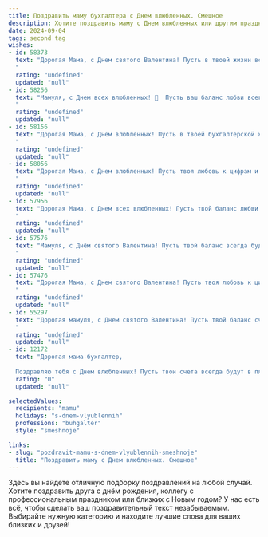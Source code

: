 ```yaml
---
title: Поздравить маму бухгалтера с Днем влюбленных. Смешное
description: Хотите поздравить маму с Днем влюбленных или другим праздником? Наш ИИ создаст незабываемое поздравление, а вы обязательно выделитесь среди других.  
date: 2024-09-04
tags: second tag
wishes:
- id: 58373
  text: "Дорогая Мама, с Днем святого Валентина! Пусть в твоей жизни всегда будет любовь – к работе, к цифрам, к балансу и … к нам, конечно же! Пусть твоя любовь к бухгалтерии приносит тебе только радость, а все дебетовые и кредитовые статьи твоего бюджета всегда сходятся.
  "
  rating: "undefined"
  updated: "null"
- id: 58256
  text: "Мамуля, с Днем всех влюбленных! 💖  Пусть ваш баланс любви всегда будет в плюсе, а дебетовой картой счастья вы будете пользоваться без ограничений! 😄
  "
  rating: "undefined"
  updated: "null"
- id: 58156
  text: "Дорогая Мама, с Днем влюбленных! Пусть в твоей бухгалтерской жизни всегда будут только \"плюсовые\" балансы, а любовь к работе будет сильна, как дебет и кредит!))
  "
  rating: "undefined"
  updated: "null"
- id: 58056
  text: "Дорогая Мама, с Днем влюбленных! Пусть твоя любовь к цифрам и балансам будет такой же пылкой, как наши чувства к тебе! 😘
  "
  rating: "undefined"
  updated: "null"
- id: 57956
  text: "Дорогая Мама, с Днем всех влюбленных! Пусть твой баланс любви всегда будет положительным, а дебет с кредитом в отношениях никогда не расходятся! 😉
  "
  rating: "undefined"
  updated: "null"
- id: 57576
  text: "Мамуля, с Днём святого Валентина! Пусть твой баланс всегда будет положительным, а дебет с кредитом никогда не расходится, как ты и твои клиенты! 😉❤️
  "
  rating: "undefined"
  updated: "null"
- id: 57476
  text: "Дорогая Мама, с Днем святого Валентина! Пусть твоя любовь к цифрам будет такой же горячей, как любовь бухгалтера к дебету и кредиту!  ❤️🧮
  "
  rating: "undefined"
  updated: "null"
- id: 55297
  text: "Дорогая мамуля, с Днем святого Валентина! Пусть твой баланс счастья всегда будет в плюсе, а любовь к нам, как прибыль, будет постоянно расти! 💪❤️
  "
  rating: "undefined"
  updated: "null"
- id: 12172
  text: "Дорогая мама-бухгалтер,
  
  Поздравляю тебя с Днем влюбленных! Пусть твои счета всегда будут в плюсе, а любовь к нам, твоим деткам, бесконечна как налоговые вычеты! Пусть каждый день приносит тебе радость и удовольствие, как когда-то твои первые профессиональные ошибки в Excel. Ты – лучшая мама и бухгалтер в мире, и мы тебя любим!"
  rating: "0"
  updated: "null"

selectedValues:
  recipients: "mamu"
  holidays: "s-dnem-vlyublennih"
  professions: "buhgalter"
  style: "smeshnoje"

links:
- slug: "pozdravit-mamu-s-dnem-vlyublennih-smeshnoje"
  title: "Поздравить маму с Днем влюбленных. Смешное"
---
```


Здесь вы найдете отличную подборку поздравлений на любой случай. 
Хотите поздравить друга с днём рождения, коллегу с профессиональным праздником или близких с Новым годом? У нас есть всё, чтобы сделать ваш поздравительный текст незабываемым. Выбирайте нужную категорию и находите лучшие слова для ваших близких и друзей!
